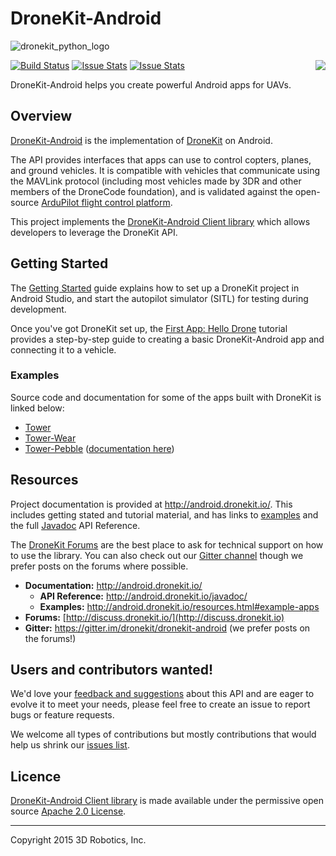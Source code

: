 # DroneKit-Android

![dronekit_python_logo](https://cloud.githubusercontent.com/assets/5368500/10805537/90dd4b14-7e22-11e5-9592-5925348a7df9.png)

[![Build Status](https://travis-ci.org/dronekit/dronekit-android.svg?branch=develop)](https://travis-ci.org/dronekit/dronekit-android)
[![Issue Stats](http://issuestats.com/github/dronekit/DroneKit-Android/badge/pr)](http://issuestats.com/github/dronekit/DroneKit-Android)
[![Issue Stats](http://issuestats.com/github/dronekit/DroneKit-Android/badge/issue)](http://issuestats.com/github/dronekit/DroneKit-Android) <a alt="Join the chat at https://gitter.im/dronekit/dronekit-android" href="https://gitter.im/dronekit/dronekit-android?utm_source=badge&utm_medium=badge&utm_campaign=pr-badge&utm_content=badge"><img align="right" src="https://badges.gitter.im/Join%20Chat.svg"></img></a>


DroneKit-Android helps you create powerful Android apps for UAVs.


## Overview

[DroneKit-Android](http://android.dronekit.io/) is the implementation of [DroneKit](http://dronekit.io/) on Android.

The API provides interfaces that apps can use to control copters, planes, and ground vehicles. It is compatible with vehicles that communicate using the MAVLink protocol (including most vehicles made by 3DR and other members of the DroneCode foundation), and is validated against the open-source [ArduPilot flight control platform](http://ardupilot.com).

This project implements the [DroneKit-Android Client library](http://android.dronekit.io) which allows developers to leverage the DroneKit API.

## Getting Started

The [Getting Started](http://android.dronekit.io/getting_started.html) guide explains how to set up a DroneKit project in Android Studio, and start the autopilot simulator (SITL) for testing during development.

Once you've got DroneKit set up, the [First App: Hello Drone](http://android.dronekit.io/first_app.html) tutorial provides a step-by-step guide to creating a basic DroneKit-Android app and connecting it to a vehicle. 

### Examples

Source code and documentation for some of the apps built with DroneKit is linked below:
* [Tower](https://github.com/DroidPlanner/Tower)
* [Tower-Wear](https://github.com/DroidPlanner/tower-wear)
* [Tower-Pebble](https://github.com/DroidPlanner/dp-pebble) ([documentation here](http://android.dronekit.io/pebble_app.html))


## Resources

Project documentation is provided at http://android.dronekit.io/. This includes getting stated and tutorial material, and has links to [examples](#examples) and the full [Javadoc](http://android.dronekit.io/javadoc/) API Reference.

The [DroneKit Forums](http://discuss.dronekit.io) are the best place to ask for technical support on how to use the library. You can also check out our [Gitter channel](https://gitter.im/dronekit/dronekit-android) though we prefer posts on the forums where possible.

* **Documentation:** http://android.dronekit.io/
  * **API Reference:** http://android.dronekit.io/javadoc/
  * **Examples:** http://android.dronekit.io/resources.html#example-apps
* **Forums:** [http://discuss.dronekit.io/](http://discuss.dronekit.io)
* **Gitter:** https://gitter.im/dronekit/dronekit-android (we prefer posts on the forums!)


## Users and contributors wanted!

We'd love your [feedback and suggestions](https://github.com/dronekit/dronekit-android/issues) about this API and are eager to evolve it to meet your needs, please feel free to create an issue to report bugs or feature requests.

We welcome all types of contributions but mostly contributions that would help us shrink our 
[issues list](https://github.com/dronekit/dronekit-android/issues).


## Licence

[DroneKit-Android Client library](http://android.dronekit.io) is made available under the permissive open source [Apache 2.0 License](https://github.com/dronekit/dronekit-android/blob/develop/ClientLib/LICENSE).

***

Copyright 2015 3D Robotics, Inc.
